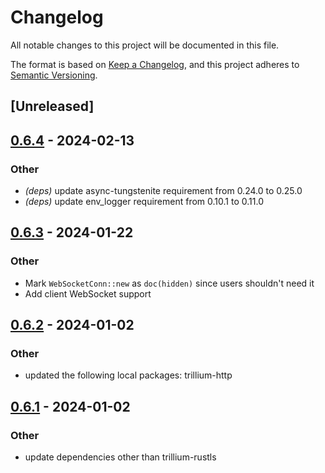 # Changelog
All notable changes to this project will be documented in this file.

The format is based on [Keep a Changelog](https://keepachangelog.com/en/1.0.0/),
and this project adheres to [Semantic Versioning](https://semver.org/spec/v2.0.0.html).

## [Unreleased]

## [0.6.4](https://github.com/trillium-rs/trillium/compare/trillium-websockets-v0.6.3...trillium-websockets-v0.6.4) - 2024-02-13

### Other
- *(deps)* update async-tungstenite requirement from 0.24.0 to 0.25.0
- *(deps)* update env_logger requirement from 0.10.1 to 0.11.0

## [0.6.3](https://github.com/trillium-rs/trillium/compare/trillium-websockets-v0.6.2...trillium-websockets-v0.6.3) - 2024-01-22

### Other
- Mark `WebSocketConn::new` as `doc(hidden)` since users shouldn't need it
- Add client WebSocket support

## [0.6.2](https://github.com/trillium-rs/trillium/compare/trillium-websockets-v0.6.1...trillium-websockets-v0.6.2) - 2024-01-02

### Other
- updated the following local packages: trillium-http

## [0.6.1](https://github.com/trillium-rs/trillium/compare/trillium-websockets-v0.6.0...trillium-websockets-v0.6.1) - 2024-01-02

### Other
- update dependencies other than trillium-rustls
